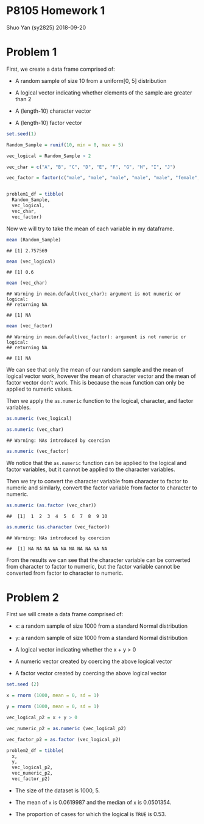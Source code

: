 P8105 Homework 1
================
Shuo Yan (sy2825)
2018-09-20

Problem 1
=========

First, we create a data frame comprised of:

-   A random sample of size 10 from a uniform\[0, 5\] distribution

-   A logical vector indicating whether elements of the sample are greater than 2

-   A (length-10) character vector

-   A (length-10) factor vector

``` r
set.seed(1)

Random_Sample = runif(10, min = 0, max = 5)

vec_logical = Random_Sample > 2

vec_char = c("A", "B", "C", "D", "E", "F", "G", "H", "I", "J")

vec_factor = factor(c("male", "male", "male", "male", "male", "female", "female", "female", "female", "female"))


problem1_df = tibble(
  Random_Sample,
  vec_logical,
  vec_char,
  vec_factor)
```

Now we will try to take the mean of each variable in my dataframe.

``` r
mean (Random_Sample)
```

    ## [1] 2.757569

``` r
mean (vec_logical)
```

    ## [1] 0.6

``` r
mean (vec_char)
```

    ## Warning in mean.default(vec_char): argument is not numeric or logical:
    ## returning NA

    ## [1] NA

``` r
mean (vec_factor)
```

    ## Warning in mean.default(vec_factor): argument is not numeric or logical:
    ## returning NA

    ## [1] NA

We can see that only the mean of our random sample and the mean of logical vector work, however the mean of character vector and the mean of factor vector don't work. This is because the `mean` function can only be applied to numeric values.

Then we apply the `as.numeric` function to the logical, character, and factor variables.

``` r
as.numeric (vec_logical)

as.numeric (vec_char)
```

    ## Warning: NAs introduced by coercion

``` r
as.numeric (vec_factor)
```

We notice that the `as.numeric` function can be applied to the logical and factor variables, but it cannot be applied to the character variables.

Then we try to convert the character variable from character to factor to numeric and similarly, convert the factor variable from factor to character to numeric.

``` r
as.numeric (as.factor (vec_char))
```

    ##  [1]  1  2  3  4  5  6  7  8  9 10

``` r
as.numeric (as.character (vec_factor))
```

    ## Warning: NAs introduced by coercion

    ##  [1] NA NA NA NA NA NA NA NA NA NA

From the results we can see that the character variable can be converted from character to factor to numeric, but the factor variable cannot be converted from factor to character to numeric.

Problem 2
=========

First we will create a data frame comprised of:

-   `x`: a random sample of size 1000 from a standard Normal distribution

-   `y`: a random sample of size 1000 from a standard Normal distribution

-   A logical vector indicating whether the x + y &gt; 0

-   A numeric vector created by coercing the above logical vector

-   A factor vector created by coercing the above logical vector

``` r
set.seed (2)

x = rnorm (1000, mean = 0, sd = 1)

y = rnorm (1000, mean = 0, sd = 1)

vec_logical_p2 = x + y > 0

vec_numeric_p2 = as.numeric (vec_logical_p2)

vec_factor_p2 = as.factor (vec_logical_p2)

problem2_df = tibble(
  x,
  y,
  vec_logical_p2,
  vec_numeric_p2,
  vec_factor_p2)
```

-   The size of the dataset is 1000, 5.

-   The mean of `x` is 0.0619987 and the median of `x` is 0.0501354.

-   The proportion of cases for which the logical is `TRUE` is 0.53.
